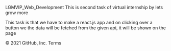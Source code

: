 LGMVIP_Web_Development
This is second task of virtual internship by lets grow more

This task is that we have to make a react.js app and on clicking over a button we the data will be fetched from the given api, it will be shown on the page

© 2021 GitHub, Inc.
Terms
